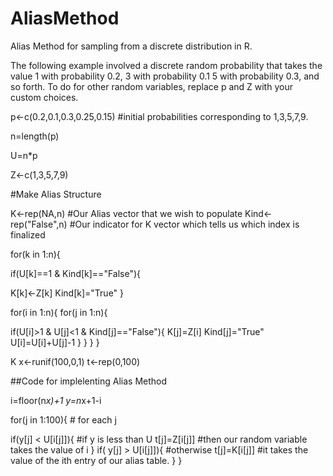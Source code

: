 # AliasMethod
Alias Method for sampling from a discrete distribution in R.

The following example involved a discrete random probability that takes the value 1 with probability 0.2, 3 with probability 0.1
5 with probability 0.3, and so forth. To do for other random variables, replace p and Z with your custom choices.

p<-c(0.2,0.1,0.3,0.25,0.15) #initial probabilities corresponding to 1,3,5,7,9.

n=length(p)

U=n*p

Z<-c(1,3,5,7,9)


#Make Alias Structure


K<-rep(NA,n) #Our Alias vector that we wish to populate
Kind<-rep("False",n) #Our indicator for K vector which tells us which index is finalized



for(k in 1:n){
  
if(U[k]==1 & Kind[k]=="False"){
  
  K[k]<-Z[k]
  Kind[k]="True"
}
  
  for(i in 1:n){
    for(j in 1:n){
      
  if(U[i]>1 & U[j]<1 & Kind[j]=="False"){
        K[j]=Z[i]
        Kind[j]="True"
        U[i]=U[i]+U[j]-1
      }
    }
  }
}

K
x<-runif(100,0,1)
t<-rep(0,100)


##Code for implelenting Alias Method

i=floor(n*x)+1
y=n*x+1-i

for(j in 1:100){ # for each j 

if(y[j] < U[i[j]]){ #if y is less than U
  t[j]=Z[i[j]] #then our random variable takes the value of i
}
 if( y[j] > U[i[j]]){ #otherwise
  t[j]=K[i[j]] #it takes the value of the ith entry of our alias table.
 }
}
